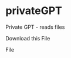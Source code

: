 # privateGPT
Private GPT - reads files
<p>Download this File </p>
<a herf ="https://gpt4all.io/models/ggml-gpt4all-j-v1.3-groovy.bin">File</a>
